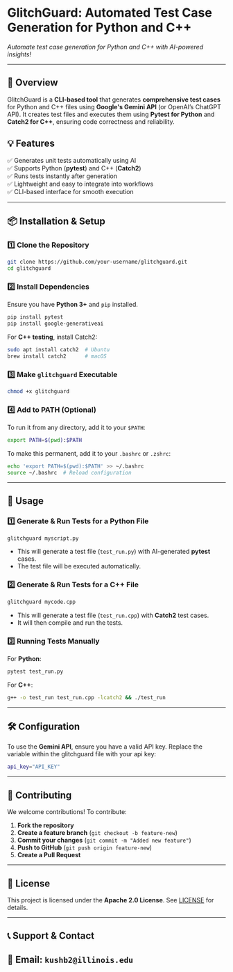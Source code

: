# GlitchGuard: Automated Test Case Generation for Python and C++

_Automate test case generation for Python and C++ with AI-powered insights!_

---

## 📌 Overview
GlitchGuard is a **CLI-based tool** that generates **comprehensive test cases** for Python and C++ files using **Google's Gemini API** (or OpenAI’s ChatGPT API). It creates test files and executes them using **Pytest for Python** and **Catch2 for C++**, ensuring code correctness and reliability.

## 💡 Features
✅ Generates unit tests automatically using AI  
✅ Supports Python (**pytest**) and C++ (**Catch2**)  
✅ Runs tests instantly after generation  
✅ Lightweight and easy to integrate into workflows  
✅ CLI-based interface for smooth execution  

---

## 📦 Installation & Setup

### 1️⃣ Clone the Repository
```bash
git clone https://github.com/your-username/glitchguard.git
cd glitchguard
```

### 2️⃣ Install Dependencies
Ensure you have **Python 3+** and `pip` installed.

```bash
pip install pytest
pip install google-generativeai
```

For **C++ testing**, install Catch2:

```bash
sudo apt install catch2  # Ubuntu
brew install catch2      # macOS
```

### 3️⃣ Make `glitchguard` Executable
```bash
chmod +x glitchguard
```

### 4️⃣ Add to PATH (Optional)
To run it from any directory, add it to your `$PATH`:

```bash
export PATH=$(pwd):$PATH
```
To make this permanent, add it to your `.bashrc` or `.zshrc`:
```bash
echo 'export PATH=$(pwd):$PATH' >> ~/.bashrc
source ~/.bashrc  # Reload configuration
```

---

## 🚀 Usage

### 1️⃣ Generate & Run Tests for a Python File
```bash
glitchguard myscript.py
```
- This will generate a test file (`test_run.py`) with AI-generated **pytest** cases.
- The test file will be executed automatically.

### 2️⃣ Generate & Run Tests for a C++ File
```bash
glitchguard mycode.cpp
```
- This will generate a test file (`test_run.cpp`) with **Catch2** test cases.
- It will then compile and run the tests.

### 3️⃣ Running Tests Manually
For **Python**:
```bash
pytest test_run.py
```
For **C++**:
```bash
g++ -o test_run test_run.cpp -lcatch2 && ./test_run
```

---

## 🛠️ Configuration
To use the **Gemini API**, ensure you have a valid API key. Replace the variable within the glitchguard file with your api key:

```bash
api_key="API_KEY"
```

---

## 👥 Contributing
We welcome contributions! To contribute:

1. **Fork the repository**  
2. **Create a feature branch** (`git checkout -b feature-new`)
3. **Commit your changes** (`git commit -m "Added new feature"`)
4. **Push to GitHub** (`git push origin feature-new`)
5. **Create a Pull Request**

---

## 📄 License
This project is licensed under the **Apache 2.0 License**. See [LICENSE](LICENSE) for details.

---

## 📞 Support & Contact
📧 Email: `kushb2@illinois.edu`  
---
